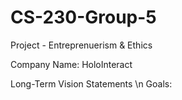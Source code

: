 # CS-230-Group-5
Project - Entreprenuerism &amp; Ethics

Company Name: HoloInteract

Long-Term Vision Statements
\n Goals: 
